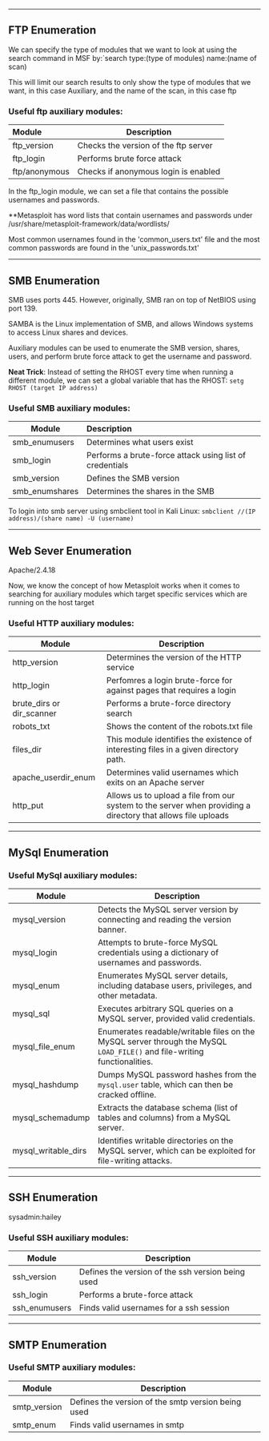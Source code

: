 
---

## FTP Enumeration

We can specify the type of modules that we want to look at using the search command in MSF by:`search type:(type of modules) name:(name of scan)

This will limit our search results to only show the type of modules that we want, in this case Auxiliary, and the name of the scan, in this case ftp

### Useful ftp auxiliary modules:

| Module        | Description                          |
| :------------ | ------------------------------------ |
| ftp_version   | Checks the version of the ftp server |
| ftp_login     | Performs brute force attack          |
| ftp/anonymous | Checks if anonymous login is enabled |

In the ftp_login module, we can set a file that contains the possible usernames and passwords.

**Metasploit has word lists that contain usernames and passwords under /usr/share/metasploit-framework/data/wordlists/

Most common usernames found in the 'common_users.txt' file and the most common passwords are found in the 'unix_passwords.txt'

---

## SMB Enumeration


SMB uses ports 445. However, originally, SMB ran on top of NetBIOS using port 139.

SAMBA is the Linux implementation of SMB, and allows Windows systems to access Linux shares and devices.

Auxiliary modules can be used to enumerate the SMB version, shares, users, and perform brute force attack to get the username and password.


**Neat Trick**: Instead of setting the RHOST every time when running a different module, we can set a global variable that has the RHOST: `setg RHOST (target IP address)`


### Useful SMB auxiliary modules:

| Module         | Description                                             |
| -------------- |:------------------------------------------------------- |
| smb_enumusers  | Determines what users exist                             |
| smb_login      | Performs a brute-force attack using list of credentials |
| smb_version    | Defines the SMB version                                 |
| smb_enumshares | Determines the shares in the SMB                        |

To login into smb server using smbclient tool in Kali Linux: `smbclient //(IP address)/(share name) -U (username)`

---

## Web Sever Enumeration

Apache/2.4.18

Now, we know the concept of how Metasploit works when it comes to searching for auxiliary modules which target specific services which are running on the host target

### Useful HTTP auxiliary modules:

| Module                    | Description                                                                                                  |
| ------------------------- | ------------------------------------------------------------------------------------------------------------ |
| http_version              | Determines the version of the HTTP service                                                                   |
| http_login                | Perfomres a login brute-force for against pages that requires a login                                        |
| brute_dirs or dir_scanner | Performs a brute-force directory search                                                                      |
| robots_txt                | Shows the content of the robots.txt file                                                                     |
| files_dir                 | This module identifies the existence of interesting files in a given directory path.                         |
| apache_userdir_enum       | Determines valid usernames which exits on an Apache server                                                   |
| http_put                  | Allows us to upload a file from our system to the server when providing a directory that allows file uploads |

---


## MySql Enumeration


### Useful MySql auxiliary modules:

| Module              | Description                                                                                                              |
| ------------------- | ------------------------------------------------------------------------------------------------------------------------ |
| mysql_version       | Detects the MySQL server version by connecting and reading the version banner.                                           |
| mysql_login         | Attempts to brute-force MySQL credentials using a dictionary of usernames and passwords.                                 |
| mysql_enum          | Enumerates MySQL server details, including database users, privileges, and other metadata.                               |
| mysql_sql           | Executes arbitrary SQL queries on a MySQL server, provided valid credentials.                                            |
| mysql_file_enum     | Enumerates readable/writable files on the MySQL server through the MySQL `LOAD_FILE()` and file-writing functionalities. |
| mysql_hashdump      | Dumps MySQL password hashes from the `mysql.user` table, which can then be cracked offline.                              |
| mysql_schemadump    | Extracts the database schema (list of tables and columns) from a MySQL server.                                           |
| mysql_writable_dirs | Identifies writable directories on the MySQL server, which can be exploited for file-writing attacks.                    |


---


## SSH Enumeration

sysadmin:hailey

### Useful SSH auxiliary modules:

| Module        | Description                                       |
| ------------- | ------------------------------------------------- |
| ssh_version   | Defines the version of the ssh version being used |
| ssh_login     | Performs a brute-force attack                     |
| ssh_enumusers | Finds valid usernames for a ssh session           |

---

## SMTP Enumeration


### Useful SMTP auxiliary modules:


| Module       | Description                                        |
| ------------ | -------------------------------------------------- |
| smtp_version | Defines the version of the smtp version being used |
| smtp_enum    | Finds valid usernames in smtp                      |


